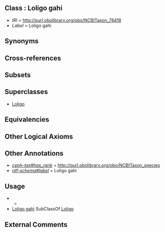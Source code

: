 
## Class : Loligo gahi

 * *IRI* = http://purl.obolibrary.org/obo/NCBITaxon_78418
 * *Label* = Loligo gahi

## Synonyms


## Cross-references


## Subsets


## Superclasses

 * [Loligo](../../NCBITaxon/16/NCBITaxon_6616.md)

## Equivalencies


## Other Logical Axioms


## Other Annotations

 * *[ceph-tax#has_rank](../../ceph-tax#has/nk/ceph-tax#has_rank.md)* = http://purl.obolibrary.org/obo/NCBITaxon_species
 * *[rdf-schema#label](../../el/rdf-schema#label.md)* = Loligo gahi

## Usage

 * -
 * [Loligo gahi](../../NCBITaxon/18/NCBITaxon_78418.md) SubClassOf [Loligo](../../NCBITaxon/16/NCBITaxon_6616.md)

## External Comments


